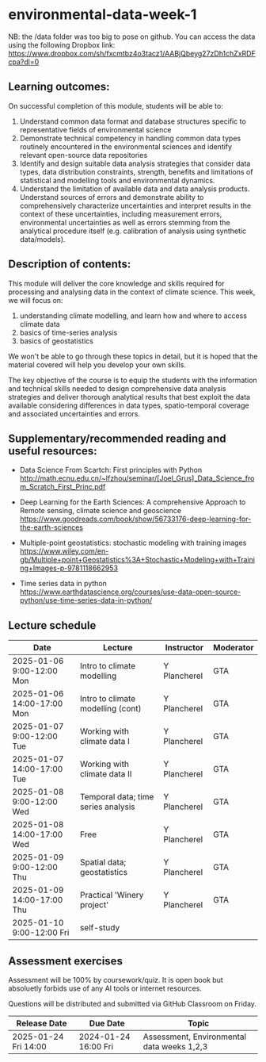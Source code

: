 # environmental-data-week-1

NB: the /data folder was too big to pose on github. You can access the data using the following Dropbox link: 
https://www.dropbox.com/sh/fxcmtbz4o3tacz1/AABjQbeyg27zDh1chZxRDFcpa?dl=0


## Learning outcomes:

On successful completion of this module, students will be able to:
1.	Understand common data format and database structures specific to representative fields of environmental science 
2.	Demonstrate technical competency in handling common data types routinely encountered in the environmental sciences and identify relevant open-source data repositories
3.	Identify and design suitable data analysis strategies that consider data types, data distribution constraints, strength, benefits and limitations of statistical and modelling tools and environmental dynamics.
4.	Understand the limitation of available data and data analysis products. Understand sources of errors and demonstrate ability to comprehensively characterize uncertainties and interpret results in the context of these uncertainties, including measurement errors, environmental uncertainties as well as errors stemming from the analytical procedure itself (e.g. calibration of analysis using synthetic data/models). 

## Description of contents:

This module will deliver the core knowledge and skills required for processing and analysing data in the context of climate science. 
This week, we will focus on: 
1. understanding climate modelling, and learn how and where to access climate data
2. basics of time-series analysis
3. basics of geostatistics

We won't be able to go through these topics in detail, but it is hoped that the material covered will help you develop your own skills. 

The key objective of the course is to equip the students with the information and technical skills needed to design comprehensive data analysis strategies and deliver thorough analytical results that best exploit the data available considering differences in data types, spatio-temporal coverage and associated uncertainties and errors.  

## Supplementary/recommended reading and useful resources:
* Data Science From Scartch: First principles with Python
http://math.ecnu.edu.cn/~lfzhou/seminar/[Joel_Grus]_Data_Science_from_Scratch_First_Princ.pdf

* Deep Learning for the Earth Sciences: A comprehensive Approach to Remote sensing, climate science and geoscience
https://www.goodreads.com/book/show/56733176-deep-learning-for-the-earth-sciences

* Multiple-point geostatistics: stochastic modeling with training images
https://www.wiley.com/en-gb/Multiple+point+Geostatistics%3A+Stochastic+Modeling+with+Training+Images-p-9781118662953

* Time series data in python
https://www.earthdatascience.org/courses/use-data-open-source-python/use-time-series-data-in-python/



## Lecture schedule

|Date                       | Lecture                             |Instructor  |Moderator   |
|---------------------------|-------------------------------------|------------|------------|
|2025-01-06 9:00-12:00 Mon  | Intro to climate modelling          | Y Plancherel        | GTA         |
|2025-01-06 14:00-17:00 Mon | Intro to climate modelling (cont)   | Y Plancherel        | GTA         |
|2025-01-07 9:00-12:00 Tue  | Working with climate data I         | Y Plancherel        | GTA         |
|2025-01-07 14:00-17:00 Tue | Working with climate data II        | Y Plancherel        | GTA         |
|2025-01-08 9:00-12:00 Wed  | Temporal data; time series analysis | Y Plancherel        | GTA         |
|2025-01-08 14:00-17:00 Wed | Free                                | Y Plancherel        | GTA         |
|2025-01-09 9:00-12:00 Thu  | Spatial data; geostatistics         | Y Plancherel        | GTA         |
|2025-01-09 14:00-17:00 Thu | Practical 'Winery project'          | Y Plancherel        | GTA         |
|2025-01-10 9:00-12:00 Fri  | self-study        |         |             |

## Assessment exercises
Assessment will be 100% by coursework/quiz. It is open book but absoluetly forbids use of any AI tools or internet resources. 

Questions will be distributed and submitted via GitHub Classroom on Friday. 

|Release Date         | Due Date            | Topic                             |
|---------------------|---------------------|-----------------------------------|
|2025-01-24 Fri 14:00 | 2024-01-24 16:00 Fri| Assessment, Environmental data weeks 1,2,3         |


